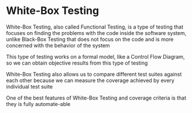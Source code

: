 # White-Box Testing

White-Box Testing, also called Functional Testing, is a type of testing that focuses on finding the problems with the code inside the software system, unlike Black-Box Testing that does not focus on the code and is more concerned with the behavior of the system

This type of testing works on a formal model, like a Control Flow Diagram, so we can obtain objective results from this type of testing

White-Box Testing also allows us to compare different test suites against each other because we can measure the coverage achieved by every individual test suite

One of the best features of White-Box Testing and coverage criteria is that they is fully automate-able
